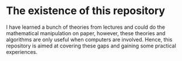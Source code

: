 # The existence of this repository
I have learned a bunch of theories from lectures and could do the mathematical manipulation on paper, however, these theories and algorithms are only useful when computers are involved. Hence, this repository is aimed at covering these gaps and gaining some practical experiences. 


